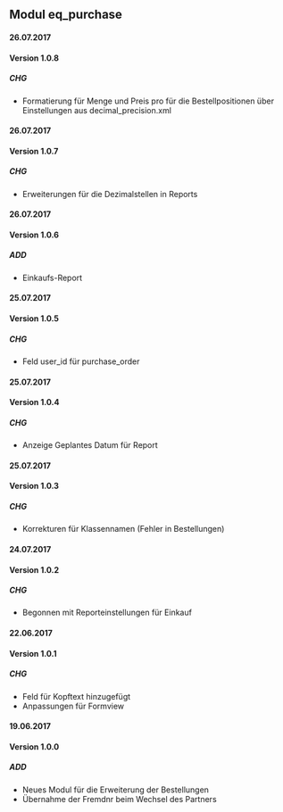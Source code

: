 ## Modul eq_purchase


#### 26.07.2017
#### Version 1.0.8
##### CHG
- Formatierung für Menge und Preis pro für die Bestellpositionen über Einstellungen aus decimal_precision.xml


#### 26.07.2017
#### Version 1.0.7
##### CHG
- Erweiterungen für die Dezimalstellen in Reports

#### 26.07.2017
#### Version 1.0.6
##### ADD
- Einkaufs-Report

#### 25.07.2017
#### Version 1.0.5
##### CHG
- Feld user_id für purchase_order


#### 25.07.2017
#### Version 1.0.4
##### CHG
- Anzeige Geplantes Datum für Report


#### 25.07.2017
#### Version 1.0.3
##### CHG
- Korrekturen für Klassennamen (Fehler in Bestellungen)


#### 24.07.2017
#### Version 1.0.2
##### CHG
- Begonnen mit Reporteinstellungen für Einkauf

#### 22.06.2017
#### Version 1.0.1
##### CHG
- Feld für Kopftext hinzugefügt
- Anpassungen für Formview


#### 19.06.2017
#### Version 1.0.0
##### ADD
- Neues Modul für die Erweiterung der Bestellungen
- Übernahme der Fremdnr beim Wechsel des Partners

